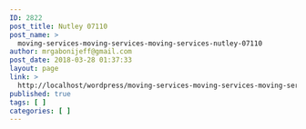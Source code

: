 ```yaml
---
ID: 2822
post_title: Nutley 07110
post_name: >
  moving-services-moving-services-moving-services-nutley-07110
author: mrgabonijeff@gmail.com
post_date: 2018-03-28 01:37:33
layout: page
link: >
  http://localhost/wordpress/moving-services-moving-services-moving-services-nutley-07110/
published: true
tags: [ ]
categories: [ ]
---
```

